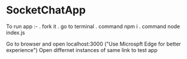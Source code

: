 # SocketChatApp
To run app :-
. fork it
. go to terminal
. command npm i
. command node index.js

Go to browser and open localhost:3000 ("Use Microspft Edge for better experience")
Open differnet instances of same link to test app
